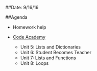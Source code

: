 ##Date: 9/16/16

##Agenda
- Homework help

- [Code Academy](https://www.codecademy.com/learn/python)
  - Unit 5: Lists and Dictionaries
  - Unit 6: Student Becomes Teacher
  - Unit 7: Lists and Functions
  - Unit 8: Loops
